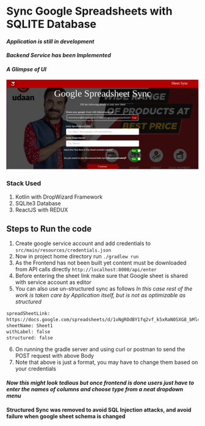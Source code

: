 # Sync Google Spreadsheets with SQLITE Database

#### _Application is still in development_
#### _Backend Service has been Implemented_
#### _A Glimpse of UI_
![Image of UI](home.png)
### Stack Used
1. Kotlin with DropWizard Framework
2. SQLite3 Database
3. ReactJS with REDUX


## Steps to Run the code
1. Create google service account and add credentials to 
    `src/main/resources/credentials.json`  
2. Now in project home directory run
`./gradlew run`
3. As the Frontend has not been built yet content must be downloaded from API calls directly
`http://localhost:8000/api/enter`
4. Before entering the sheet link make sure that Google sheet is shared with service account as editor
5. You can also use un-structured sync as follows
_In this case rest of the work is taken care by Application itself, but is not as optimizable as structured_
```
spreadSheetLink: https://docs.google.com/spreadsheets/d/1vNgROdBY1fq2vf_k5xRaN0SXG8_bMl4gJEsKAsRzPek/edit#gid=0
sheetName: Sheet1
withLabel: false
structured: false
```
6. On running the gradle server and using curl or postman to send the POST request with above Body
7. Note that above is just a format, you may have to change them based on your credentials

#### _Now this might look tedious but once frontend is done users just have to enter the names of columns and choose type from a neat dropdown menu_
#### Structured Sync was removed to avoid SQL Injection attacks, and avoid failure when google sheet schema is changed